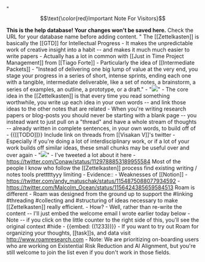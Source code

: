 "$$\text{\color{red}Important Note For Visitors}$$ 

**This is the help database! Your changes won't be saved here.** 
Check the URL for your database name before adding content. "
The [[Zettelkasten]] is basically the [[GTD]] for Intellectual Progress
    - It makes the unpredictable work of creative insight into a habit -- and makes it much much easier to write papers
        - Actually has a lot in common with [[Just in Time Project Management]] from [[Tiago Forte]]
            - Particularly the idea of [[Intermediate Packets]]
                - "Instead of delivering one big lump of value at the very end, you stage your progress in a series of short, intense sprints, ending each one with a tangible, intermediate deliverable, like a set of notes, a brainstorm, a series of examples, an outline, a prototype, or a draft." 
                - "![](https://i1.wp.com/praxis.fortelabs.co/wp-content/uploads/2018/05/168-175.001.jpeg?resize=1024%2C576&ssl=1)"
                - The core idea in the [[Zettelkasten]] is that every time you read something worthwhile, you write up each idea in your own words -- and link those ideas to the other notes that are related
                - When you're writing research papers or blog-posts you should never be starting with a blank page -- you instead want to just pull on a "thread" and have a whole stream of thoughts -- already written in complete sentences, in your own words, to build off of
                    - {{[[TODO]]}} Include link on threads from [[Visakan V]]'s twitter
                - Especially if you're doing a lot of interdisciplinary work, or if a lot of your work builds off similar ideas, these small chunks may be useful over and over again
                - "![](https://i0.wp.com/praxis.fortelabs.co/wp-content/uploads/2018/05/168-175.006.jpeg?resize=1024%2C576&ssl=1)"
    - I've tweeted a lot about it here
        - https://twitter.com/Conaw/status/1129788853189955584
Most of the people I know who follow the [[Zettelkasten]] process find existing writing / notes tools pretttttyyy limiting
    - Evidence::
        - Weaknesses of [[Notion]]
            - https://twitter.com/andy_matuschak/status/1154875088077934592
            - https://twitter.com/Malcolm_Ocean/status/1156424385659584513
Roam is different
    - Roam was designed from the ground up to support the #linking #threading #collecting and #structuring of ideas necessary to make [[Zettelkasten]] really efficient.
        - How?
            - Well, rather than re-write the content -- I'll just embed the welcome email I wrote earlier today below
                - Note -- if you click on the little counter to the right side of this, you'll see the original context #hide 
                - {{embed: ((1233))}}
            - 
If you want to try out Roam for organizing your thoughts, [[task]]s, and data visit http://www.roamresearch.com
    - Note: We are prioritizing on-boarding users who are working on Existential Risk Reduction and AI Alignment, but you're still welcome to join the list even if you don't work in those fields. 
